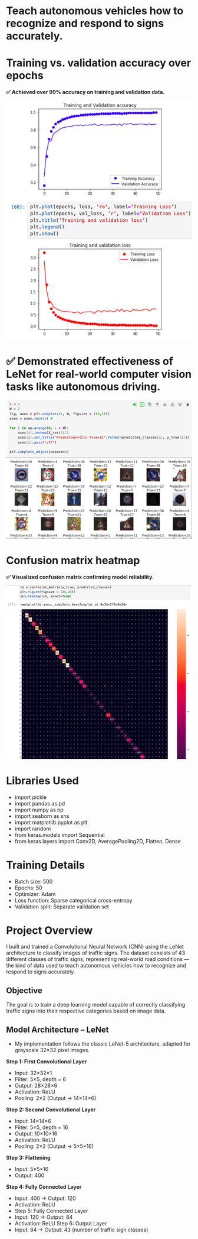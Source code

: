 # Teach autonomous vehicles how to recognize and respond to signs accurately.

# Training vs. validation accuracy over epochs

**✅ Achieved over 99% accuracy on training and validation data.**

![accuracy](accuracy.png)

# ✅ Demonstrated effectiveness of LeNet for real-world computer vision tasks like autonomous driving.
![outcome](outcome.png)

# Confusion matrix heatmap 

**✅ Visualized confusion matrix confirming model reliability.** 

![heatmap](heatmap.png)

# Libraries Used
- import pickle
- import pandas as pd
- import numpy as np
- import seaborn as sns
- import matplotlib.pyplot as plt
- import random
- from keras.models import Sequential
- from keras.layers import Conv2D, AveragePooling2D, Flatten, Dense


#  Training Details
- Batch size: 500
- Epochs: 50
- Optimizer: Adam
- Loss function: Sparse categorical cross-entropy
- Validation split: Separate validation set
  



#  Project Overview
I built and trained a Convolutional Neural Network (CNN) using the LeNet architecture to classify images of traffic signs.
The dataset consists of 43 different classes of traffic signs, representing real-world road conditions — the kind of data used to teach autonomous vehicles how to recognize and respond to signs accurately.
##  Objective
The goal is to train a deep learning model capable of correctly classifying traffic signs into their respective categories based on image data.
##  Model Architecture – LeNet
- My implementation follows the classic LeNet-5 architecture, adapted for grayscale 32×32 pixel images.
  
 **Step 1: First Convolutional Layer**
- Input: 32×32×1
- Filter: 5×5, depth = 6
- Output: 28×28×6
- Activation: ReLU
- Pooling: 2×2 (Output → 14×14×6)
  
**Step 2: Second Convolutional Layer**

- Input: 14×14×6
- Filter: 5×5, depth = 16
- Output: 10×10×16
- Activation: ReLU
- Pooling: 2×2 (Output → 5×5×16)
  
**Step 3: Flattening**

- Input: 5×5×16
- Output: 400
  
**Step 4: Fully Connected Layer**

- Input: 400 → Output: 120
- Activation: ReLU
- Step 5: Fully Connected Layer
- Input: 120 → Output: 84
- Activation: ReLU
Step 6: Output Layer
- Input: 84 → Output: 43 (number of traffic sign classes)
